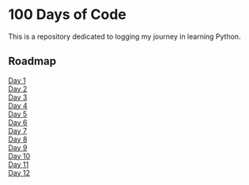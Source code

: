 
# 100 Days of Code

This is a repository dedicated to logging my journey in learning Python.


## Roadmap

[Day 1](https://github.com/Andrew-Develops/100DaysOfPython/tree/main/Day%201%20-%20Working%20with%20Variables%20in%20Python%20to%20Manage%20Data)
<br>
[Day 2](https://github.com/Andrew-Develops/100DaysOfPython/tree/main/Day%202%20-%20Understanding%20Data%20Types%20and%20How%20to%20Manipulate)
<br>
[Day 3](https://github.com/Andrew-Develops/100DaysOfPython/tree/main/Day%203%20-%20Control%20Flow%20and%20Logical%20Operators)
<br>
[Day 4](https://github.com/Andrew-Develops/100DaysOfPython/tree/main/Day%204%20-%20Randomisation%20and%20Python%20Lists)
<br>
[Day 5](https://github.com/Andrew-Develops/100DaysOfPython/tree/main/Day%205%20-%20Python%20loops)
<br>
[Day 6](https://github.com/Andrew-Develops/100DaysOfPython/tree/main/Day%206%20-%20Python%20Functions%20%26%20Karel)
<br>
[Day 7](https://github.com/Andrew-Develops/100DaysOfPython/tree/main/Day%207%20-%20Hangman)
<br>
[Day 8](https://github.com/Andrew-Develops/100DaysOfPython/tree/main/Day%208%20-%20Functional%20Parameters%20%26%20Caesar%20Cipher)
<br>
[Day 9](https://github.com/Andrew-Develops/100DaysOfPython/tree/main/Day%209%20-%20Dictionaries%2C%20Nesting%20and%20Secret%20Auction)
<br>
[Day 10](https://github.com/Andrew-Develops/100DaysOfPython/tree/main/Day%2010%20-%20Functions%20with%20Outputs)
<br>
[Day 11](https://github.com/Andrew-Develops/100DaysOfPython/tree/main/Day%2011%20-%20Blackjack%20game)
<br>
[Day 12](https://github.com/Andrew-Develops/100DaysOfPython/tree/main/Day%2012%20-%20Scope%20%26%20Number%20Guessing%20Game/Number%20Guessing%20Game)
<br>

<br>
